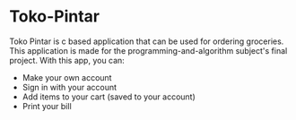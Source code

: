 # Toko-Pintar
Toko Pintar is c based application that can be used for ordering groceries. This application is made for the programming-and-algorithm subject's final project.
With this app, you can:
- Make your own account
- Sign in with your account
- Add items to your cart (saved to your account)
- Print your bill
